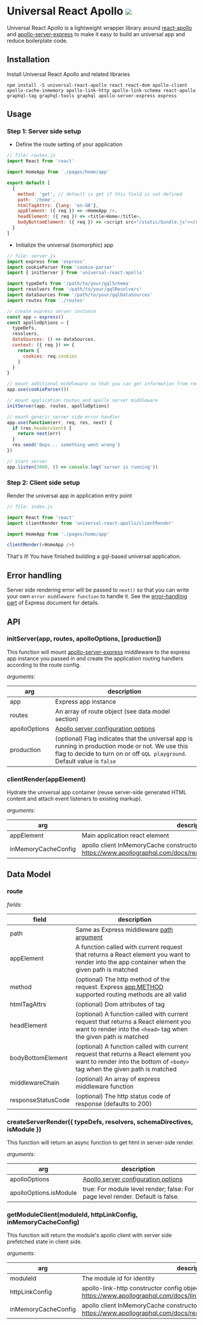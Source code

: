 # Universal React Apollo <a href='https://travis-ci.org/jimmy319/universal-react-apollo'><img src='https://travis-ci.org/jimmy319/universal-react-apollo.svg?branch=master' /></a>

Universal React Apollo is a lightweight wrapper library around [react-apollo](https://github.com/apollographql/react-apollo) and [apollo-server-express](https://github.com/apollographql/apollo-server/tree/master/packages/apollo-server-express) to make it easy to build an universal app and reduce boilerplate code.

## Installation

Install Universal React Apollo and related libraries

```
npm install -S universal-react-apollo react react-dom apollo-client apollo-cache-inmemory apollo-link-http apollo-link-schema react-apollo graphql-tag graphql-tools graphql apollo-server-express express
```
## Usage

### Step 1: Server side setup

- Define the route setting of your application

```js
// file: routes.js
import React from 'react'

import HomeApp from './pages/home/app'

export default [
  {
    method: 'get', // default is get if this field is not defined
    path: '/home',
    htmlTagAttrs: {lang: 'en-GB'},
    appElement: ({ req }) => <HomeApp />,
    headElement: ({ req }) => <title>Home</title>,
    bodyBottomElement: ({ req }) => <script src="/static/bundle.js"></script>
  }
]
```

- Initialize the universal (isomorphic) app

```js
// file: server.js
import express from 'express'
import cookieParser from 'cookie-parser'
import { initServer } from 'universal-react-apollo'

import typeDefs from '/path/to/your/gqlSchema'
import resolvers from '/path/to/your/gqlResolvers'
import dataSources from '/path/to/your/gqlDataSources'
import routes from './routes'

// create express server instance
const app = express()
const apolloOptions = {
  typeDefs,
  resolvers,
  dataSources: () => dataSources,
  context: ({ req }) => {
    return {
      cookies: req.cookies
    }
  }
}

// mount additional middleware so that you can get information from request context
app.use(cookieParser())

// mount application routes and apollo server middleware
initServer(app, routes, apolloOptions)

// mount generic server side error handler
app.use(function(err, req, res, next) {
  if (res.headersSent) {
    return next(err)
  }
  res.send('Oops... something went wrong')
})

// start server
app.listen(3000, () => console.log('server is running'))

```

### Step 2: Client side setup

Render the universal app in application entry point

```js
// file: index.js

import React from 'react'
import clientRender from 'universal-react-apollo/clientRender'

import HomeApp from './pages/home/app'

clientRender(<HomeApp />)
```

That's it! You have finished building a gql-based universal application.

## Error handling

Server side rendering error will be passed to `next()` so that you can write your own `error middleware function` to handle it. See the [error-handling part](https://expressjs.com/en/guide/error-handling.html) of Express document for details.

## API

### initServer(app, routes, apolloOptions, [production])

This function will mount [apollo-server-express](https://github.com/apollographql/apollo-server/tree/master/packages/apollo-server-express) middleware to the express app instance you passed in and create the application routing handlers according to the route config.

*arguments:*

|      arg      |                                                                        description                                                                                             |
| ------------- | ------------------------------------------------------------------------------------------------------------------------------------------------------------------------------ |
| app           | Express app instance                                                                                                                                                           |
| routes        | An array of route object (see data model section)                                                                                                                              | 
| apolloOptions | [Apollo server configuration options](https://www.apollographql.com/docs/apollo-server/api/apollo-server/#parameters)                                                          |
| production    | (optional) Flag indicates that the universal app is running in production mode or not. We use this flag to decide to turn on or off `GQL playground`. Default value is `false` |

### clientRender(appElement)

Hydrate the universal app container (reuse server-side generated HTML content and attach event listeners to existing markup).

*arguments:*

|     arg                |                                                      description                                                                                                    |
| ---------------------- | ------------------------------------------------------------------------------------------------------------------------------------------------------------------- |
| appElement             | Main application react element                                                                                                                                      |
| inMemoryCacheConfig    | apollo client InMemoryCache constructor config object (available options: https://www.apollographql.com/docs/react/advanced/caching/#configuration)                 |

## Data Model

### route

*fields:*

|         field      |                                                    description                                                                                                      |
| ------------------ | ------------------------------------------------------------------------------------------------------------------------------------------------------------------- |
| path               | Same as Express middleware [path argument](https://expressjs.com/en/api.html#path-examples)                                                                         | 
| appElement         | A function called with current request that returns a React element you want to render into the app container when the given path is matched                                                                              |
| method             | (optional) The http method of the request. Express [app.METHOD](https://expressjs.com/en/api.html#app.METHOD) supported routing methods are all valid               |
| htmlTagAttrs       | (optional) Dom attributes of <Html> tag                                                                                                                             |
| headElement        | (optional) A function called with current request that returns a React element you want to render into the `<head>` tag when the given path is matched              |
| bodyBottomElement  | (optional) A function called with current request that returns a React element you want to render into the bottom of `<body>` tag when the given path is matched    |
| middlewareChain    | (optional) An array of express middleware function                                                                                                                  |
| responseStatusCode | (optional) The http status code of response (defaults to 200)                                                                                                       |

### createServerRender({ typeDefs, resolvers, schemaDirectives, isModule })

This function will return an async function to get html in server-side render.

*arguments:*

|      arg      |                                                                        description                                                                                             |
| ------------- | ------------------------------------------------------------------------------------------------------------------------------------------------------------------------------                                                                     
| apolloOptions | [Apollo server configuration options](https://www.apollographql.com/docs/apollo-server/api/apollo-server/#parameters)
| apolloOptions.isModule | true: For module level render; false: For page level render. Default is false.

### getModuleClient(moduleId, httpLinkConfig, inMemoryCacheConfig)

This function will return the module's apollo client with server side prefetched state in client side.

*arguments:*

|      arg      |                                                                        description                                                                                             |
| ------------- | ------------------------------------------------------------------------------------------------------------------------------------------------------------------------------                                                                     
| moduleId | The module id for identity
| httpLinkConfig | apollo-link-http constructor config object (available options: https://www.apollographql.com/docs/link/links/http/#options)
| inMemoryCacheConfig | apollo client InMemoryCache constructor config object (available options: https://www.apollographql.com/docs/react/advanced/caching/#configuration)                 |